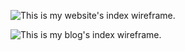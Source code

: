 ![This is my website's index wireframe.](../../sheamunion.github.io/wireframe-index.png)


![This is my blog's index wireframe.](../../sheamunion.github.io/blog/wireframe-blog-index.png)